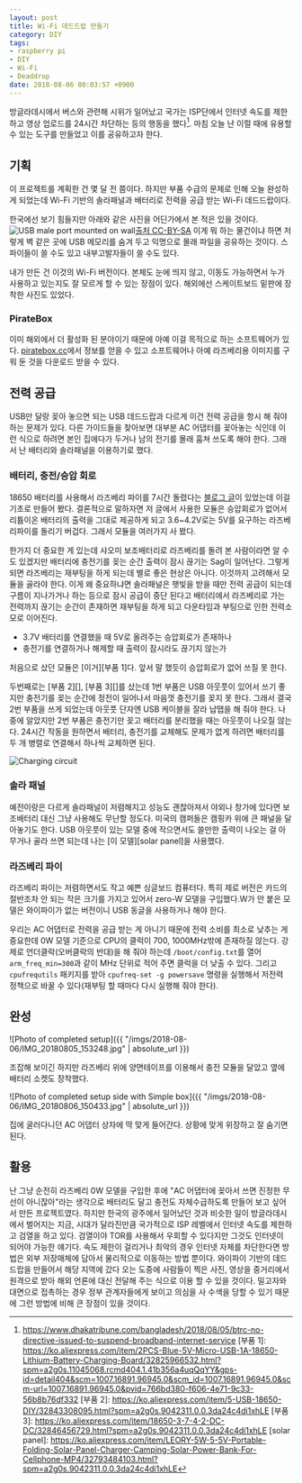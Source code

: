 ```yaml
---
layout: post
title: Wi-Fi 데드드랍 만들기
category: DIY
tags:
- raspberry pi
- DIY
- Wi-Fi
- Deaddrop
date: 2018-08-06 00:03:57 +0900
---
```



방글라데시에서 버스와 관련해 시위가 일어났고 국가는 ISP단에서 인터넷 속도를 제한하고 영상 업로드를 24시간 차단하는 등의 행동을 했다[^Reference].
마침 오늘 난 이럴 때에 유용할 수 있는 도구를 만들었고 이를 공유하고자 한다.

<!--more-->

## 기획

이 프로젝트를 계획한 건 몇 달 전 쯤이다. 하지만 부품 수급의 문제로 인해 오늘 완성하게 되었는데 Wi-Fi 기반의 솔라패널과 배터리로 전력을 공급 받는 Wi-Fi 데드드랍이다.

한국에선 보기 힘들지만 아래와 같은 사진을 어딘가에서 본 적은 있을 것이다.
![USB male port mounted on wall](https://upload.wikimedia.org/wikipedia/commons/thumb/8/8a/Dead_Drops_by_Aram_Bartholl_sthemessage_in_Kunstenlab_%286636685395%29.jpg/1280px-Dead_Drops_by_Aram_Bartholl_sthemessage_in_Kunstenlab_%286636685395%29.jpg)[출처 CC-BY-SA](https://upload.wikimedia.org/wikipedia/commons/thumb/8/8a/Dead_Drops_by_Aram_Bartholl_sthemessage_in_Kunstenlab_%286636685395%29.jpg/1280px-Dead_Drops_by_Aram_Bartholl_sthemessage_in_Kunstenlab_%286636685395%29.jpg)
이게 뭐 하는 물건이냐 하면 저렇게 벽 같은 곳에 USB 메모리를 숨겨 두고 익명으로 몰래 파일을 공유하는 것이다. 스파이들이 쓸 수도 있고 내부고발자들이 쓸 수도 있다.

내가 만든 건 이것의 Wi-Fi 버전이다. 본체도 눈에 띄지 않고, 이동도 가능하면서 누가 사용하고 있는지도 잘 모르게 할 수 있는 장점이 있다. 해외에선 스케이트보드 밑판에 장착한 사진도 있었다.

### PirateBox

이미 해외에서 더 활성화 된 분야이기 때문에 아예 이걸 목적으로 하는 소프트웨어가 있다. [piratebox.cc](piratebox.cc)에서 정보를 얻을 수 있고 소프트웨어나 아예 라즈베리용 이미지를 구워 둔 것을 다운로드 받을 수 있다.


## 전력 공급

USB만 달랑 꽂아 놓으면 되는 USB 데드드랍과 다르게 이건 전력 공급을 항시 해 줘야 하는 문제가 있다. 다른 가이드들을 찾아보면 대부분 AC 어댑터를 꽂아놓는 식인데 이런 식으로 하려면 본인 집에다가 두거나 남의 전기를 몰래 훔쳐 쓰도록 해야 한다. 그래서 난 배터리와 솔라패널을 이용하기로 했다.


### 배터리, 충전/승압 회로

18650 배터리를 사용해서 라즈베리 파이를 7시간 돌렸다는 [블로그 글](http://www.samplerbox.org/article/howtopowerrpiwith18650)이 있었는데 이걸 기초로 만들어 봤다. 결론적으로 말하자면 저 글에서 사용한 모듈은 승압회로가 없어서 리튬이온 배터리의 출력을 그대로 제공하게 되고 3.6~4.2V로는 5V를 요구하는 라즈베리파이를 돌리기 버겁다. 그래서 모듈을 여러가지 사 봤다.

한가지 더 중요한 게 있는데 샤오미 보조배터리로 라즈베리를 돌려 본 사람이라면 알 수도 있겠지만 배터리에 충전기를 꽂는 순간 출력이 잠시 끊기는 Sag이 일어난다. 그렇게 되면 라즈베리는 재부팅을 하게 되는데 별로 좋은 현상은 아니다. 이것까지 고려해서 모듈을 골라야 한다.
이게 왜 중요하냐면 솔라패널은 햇빛을 받을 때만 전력 공급이 되는데 구름이 지나가거나 하는 등으로 잠시 공급이 중단 된다고 배터리에서 라즈베리로 가는 전력까지 끊기는 순간이 존재하면 재부팅을 하게 되고 다운타임과 부팅으로 인한 전력소모로 이어진다.

- 3.7V 배터리를 연결했을 때 5V로 올려주는 승압회로가 존재하나
- 충전기를 연결하거나 해제할 때 출력이 잠시라도 끊기지 않는가

처음으로 샀던 모듈은 [이거][부품 1]다. 앞서 말 했듯이 승압회로가 없어 쓰질 못 한다.

두번째로는 [부품 2][], [부품 3][]를 샀는데 1번 부품은 USB 아웃풋이 있어서 쓰기 좋지만 충전기를 꽂는 순간에 정전이 일어나서 마음껏 충전기를 꽂지 못 한다. 그래서 결국 2번 부품을 쓰게 되었는데 아웃풋 단자엔 USB 케이블을 잘라 납땝을 해 줘야 한다. 나중에 알았지만 2번 부품은 충전기만 꽂고 배터리를 분리했을 때는 아웃풋이 나오질 않는다. 24시간 작동을 원하면서 배터리, 충전기를 교체해도 문제가 없게 하려면 배터리를 두 개 병렬로 연결해서 하나씩 교체하면 된다.

![Charging circuit](https://ae01.alicdn.com/kf/HTB1Swx.XVGWBuNjy0Fbq6z4sXXas.jpg)


### 솔라 패널

예전이랑은 다르게 솔라패널이 저렴해지고 성능도 괜찮아져서 야외나 창가에 있다면 보조배터리 대신 그냥 사용해도 무난할 정도다. 미국의 캠퍼들은 캠핑카 위에 큰 패널을 달아놓기도 한다.
USB 아웃풋이 있는 모델 중에 작으면서도 쓸만한 출력이 나오는 걸 아무거나 골라 쓰면 되는데 나는 [이 모델][solar panel]을 사용했다. 


### 라즈베리 파이

라즈베리 파이는 저렴하면서도 작고 예쁜 싱글보드 컴퓨터다. 특히 제로 버전은 카드의 절반조차 안 되는 작은 크기를 가지고 있어서 zero-W 모델을 구입했다.W가 안 붙은 모델은 와이파이가 없는 버전이니 USB 동글을 사용하거나 해야 한다.

우리는 AC 어댑터로 전력을 공급 받는 게 아니기 때문에 전력 소비를 최소로 낮추는 게 중요한데 0W 모델 기준으로 CPU의 클럭이 700, 1000MHz밖에 존재하질 않는다. 강제로 언더클락(오버클락의 반대)을 해 줘야 하는데 `/boot/config.txt`를 열어 `arm_freq_min=300`과 같이 MHz 단위로 적어 주면 클럭을 더 낮출 수 있다. 그리고 `cpufrequtils` 패키지를 받아 `cpufreq-set -g powersave` 명령을 실행해서 저전력 정책으로 바꿀 수 있다(재부팅 할 때마다 다시 실행해 줘야 한다).


## 완성

![Photo of completed setup]({{ "/imgs/2018-08-06/IMG_20180805_153248.jpg" | absolute_url }})

조잡해 보이긴 하지만 라즈베리 위에 양면테이프를 이용해서 충전 모듈을 달았고 옆에 배터리 소켓도 장착했다.

![Photo of completed setup side with Simple box]({{ "/imgs/2018-08-06/IMG_20180806_150433.jpg" | absolute_url }})

집에 굴러다니던 AC 어댑터 상자에 딱 맞게 들어간다. 상황에 맞게 위장하고 잘 숨기면 된다.


## 활용

난 그냥 순전히 라즈베리 0W 모델을 구입한 후에 "AC 어댑터에 꽂아서 쓰면 진정한 무선이 아니잖아"라는 생각으로 배터리도 달고 충전도 자체수급하도록 만들어 보고 싶어서 만든 프로젝트였다. 하지만 한국의 광주에서 일어났던 것과 비슷한 일이 방글라데시에서 벌어지는 지금, 시대가 달라진만큼 국가적으로 ISP 레벨에서 인터넷 속도를 제한하고 검열을 하고 있다. 검열이야 TOR를 사용해서 우회할 수 있다지만 그것도 인터넷이 되어야 가능한 얘기다. 속도 제한이 걸리거나 최악의 경우 인터넷 자체를 차단한다면 방법은 외부 저장매체에 담아서 물리적으로 이동하는 방법 뿐이다. 와이파이 기반의 데드드랍을 만들어서 해당 지역에 갔다 오는 도중에 사람들이 찍은 사진, 영상을 중거리에서 원격으로 받아 해외 언론에 대신 전달해 주는 식으로 이용 할 수 있을 것이다. 밀고자와 대면으로 접촉하는 경우 정부 관계자들에게 보이고 의심을 사 수색을 당할 수 있기 때문에 그런 방법에 비해 큰 장점이 있을 것이다.


[^Reference]: https://www.dhakatribune.com/bangladesh/2018/08/05/btrc-no-directive-issued-to-suspend-broadband-internet-service
[부품 1]: https://ko.aliexpress.com/item/2PCS-Blue-5V-Micro-USB-1A-18650-Lithium-Battery-Charging-Board/32825966532.html?spm=a2g0s.11045068.rcmd404.1.41b356a4uqQqYY&gps-id=detail404&scm=1007.16891.96945.0&scm_id=1007.16891.96945.0&scm-url=1007.16891.96945.0&pvid=766bd380-f606-4e71-9c33-56b8b76df332
[부품 2]: https://ko.aliexpress.com/item/5-USB-18650-DIY/32843308095.html?spm=a2g0s.9042311.0.0.3da24c4di1xhLE
[부품 3]: https://ko.aliexpress.com/item/18650-3-7-4-2-DC-DC/32846456729.html?spm=a2g0s.9042311.0.0.3da24c4di1xhLE
[solar panel]: https://ko.aliexpress.com/item/LEORY-5W-5-5V-Portable-Folding-Solar-Panel-Charger-Camping-Solar-Power-Bank-For-Cellphone-MP4/32793484103.html?spm=a2g0s.9042311.0.0.3da24c4di1xhLE
